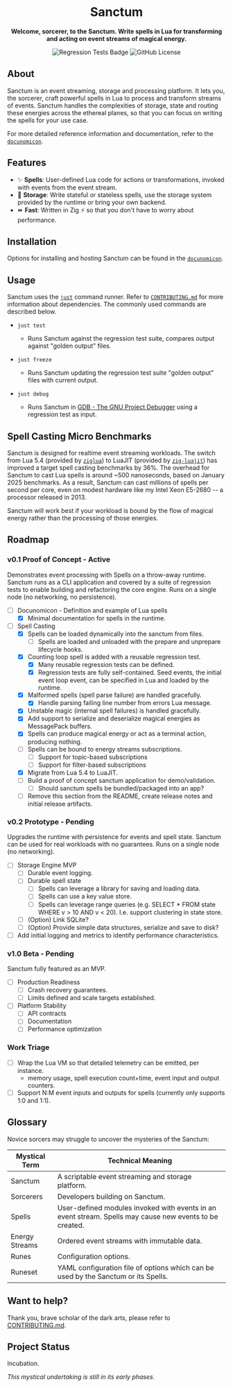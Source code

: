 <div align="center">

# Sanctum

**Welcome, sorcerer, to the Sanctum. Write spells in Lua for transforming and acting on event streams of magical energy.**

![Regression Tests Badge](https://img.shields.io/github/actions/workflow/status/sackosoft/sanctum/regression-tests.yml?label=regression%20tests)
![GitHub License](https://img.shields.io/github/license/sackosoft/sanctum)

<!--
TODO: Capture attention with a visualization, diagram, demo or other visual placeholder here.
![Placeholder]()
-->

</div>


## About

Sanctum is an event streaming, storage and processing platform. It lets you, the sorcerer, craft powerful spells in Lua to process
and transform streams of events. Sanctum handles the complexities of storage, state and routing these energies across the ethereal
planes, so that you can focus on writing the spells for your use case.

For more detailed reference information and documentation, refer to the [`docunomicon`](./docunomicon).


## Features

* ✨ **Spells**: User-defined Lua code for actions or transformations, invoked with events from the event stream.
* 💾 **Storage**: Write stateful or stateless spells, use the storage system provided by the runtime or bring your own backend.
* ⏩ **Fast**: Written in Zig ⚡ so that you don't have to worry about performance.


## Installation

Options for installing and hosting Sanctum can be found in the [`docunomicon`](./docunomicon/install.md).


## Usage

Sanctum uses the [`just`][JUST] command runner. Refer to [`CONTRIBUTING.md`](./CONTRIBUTING.md) for more information about
dependencies. The commonly used commands are described below.

- `just test`
    - Runs Sanctum against the regression test suite, compares output against "golden output" files.

- `just freeze`
    - Runs Sanctum updating the regression test suite "golden output" files with current output.

- `just debug`
    - Runs Sanctum in [GDB - The GNU Project Debugger][GDB] using a regression test as input.

[JUST]: https://github.com/casey/just
[GDB]: https://www.sourceware.org/gdb/download/


## Spell Casting Micro Benchmarks

Sanctum is designed for realtime event streaming workloads. The switch from Lua 5.4 (provided by [`ziglua`][ZIGLUA-REPO]) to LuaJIT
(provided by [`zig-luajit`][ZIGLUAJIT-REPO]) has improved a target spell casting benchmarks by 36%. The overhead for Sanctum to cast
Lua spells is around ~500 nanoseconds, based on January 2025 benchmarks. As a result, Sanctum can cast millions of spells per second
per core, even on modest hardware like my Intel Xeon E5-2680 -- a processor released in 2013.

Sanctum will work best if your workload is bound by the flow of magical energy rather than the processing of those energies.

[ZIGLUA-REPO]: https://github.com/natecraddock/ziglua
[ZIGLUAJIT-REPO]: https://github.com/sackosoft/zig-luajit


## Roadmap

### v0.1 Proof of Concept - **Active**

Demonstrates event processing with Spells on a throw-away runtime. Sanctum runs as a CLI application and
covered by a suite of regression tests to enable building and refactoring the core engine. Runs on a
single node (no networking, no persistence).

- [ ] Docunomicon - Definition and example of Lua spells
    - [x] Minimal documentation for spells in the runtime.
- [ ] Spell Casting
    - [x] Spells can be loaded dynamically into the sanctum from files.
        - [ ] Spells are loaded and unloaded with the prepare and unprepare lifecycle hooks.
    - [x] Counting loop spell is added with a reusable regression test.
        - [x] Many reusable regression tests can be defined.
        - [x] Regression tests are fully self-contained. Seed events, the initial event loop event,
              can be specified in Lua and loaded by the runtime.
    - [x] Malformed spells (spell parse failure) are handled gracefully.
        - [x] Handle parsing failing line number from errors Lua message.
    - [x] Unstable magic (internal spell failures) is handled gracefully.
    - [x] Add support to serialize and deserialize magical energies as MessagePack buffers.
    - [x] Spells can produce magical energy or act as a terminal action, producing nothing.
    - [ ] Spells can be bound to energy streams subscriptions.
        - [ ] Support for topic-based subscriptions
        - [ ] Support for filter-based subscriptions
    - [x] Migrate from Lua 5.4 to LuaJIT.
    - [ ] Build a proof of concept sanctum application for demo/validation.
        - [ ] Should sanctum spells be bundled/packaged into an app?
    - [ ] Remove this section from the README, create release notes and initial release artifacts.

### v0.2 Prototype - Pending

Upgrades the runtime with persistence for events and spell state. Sanctum can be used for real workloads with no guarantees.
Runs on a single node (no networking).

- [ ] Storage Engine MVP
    - [ ] Durable event logging.
    - [ ] Durable spell state
        - [ ] Spells can leverage a library for saving and loading data.
        - [ ] Spells can use a key value store.
        - [ ] Spells can leverage range queries (e.g. SELECT * FROM state WHERE v > 10 AND v < 20). I.e. support clustering in state store.
  - [ ] (Option) Link SQLite?
  - [ ] (Option) Provide simple data structures, serialize and save to disk?
- [ ] Add initial logging and metrics to identify performance characteristics.

### v1.0 Beta - Pending

Sanctum fully featured as an MVP.

- [ ] Production Readiness
  - [ ] Crash recovery guarantees.
  - [ ] Limits defined and scale targets established.
- [ ] Platform Stability
  - [ ] API contracts
  - [ ] Documentation
  - [ ] Performance optimization

### Work Triage

- [ ] Wrap the Lua VM so that detailed telemetry can be emitted, per instance.
    - memory usage, spell execution count+time, event input and output counters.
- [ ] Support N:M event inputs and outputs for spells (currently only supports 1:0 and 1:1).

## Glossary

Novice sorcers may struggle to uncover the mysteries of the Sanctum:

| Mystical Term | Technical Meaning |
|---------------|-------------------|
| Sanctum | A scriptable event streaming and storage platform. |
| Sorcerers | Developers building on Sanctum. |
| Spells | User-defined modules invoked with events in an event stream. Spells may cause new events to be created. |
| Energy Streams | Ordered event streams with immutable data. |
| Runes | Configuration options. |
| Runeset | YAML configuration file of options which can be used by the Sanctum or its Spells. | 

## Want to help?

Thank you, brave scholar of the dark arts, please refer to [CONTRIBUTING.md][CONT].

[CONT]: ./Contributing.md

## Project Status

Incubation.

*This mystical undertaking is still in its early phases.*

